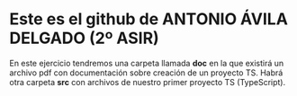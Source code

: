 # Este es el github de **ANTONIO ÁVILA DELGADO** (2º ASIR)
En este ejercicio tendremos una carpeta llamada **doc** en la que existirá un archivo pdf con documentación sobre creación de un proyecto TS. 
Habrá otra carpeta **src** con archivos de nuestro primer proyecto TS (TypeScript).





